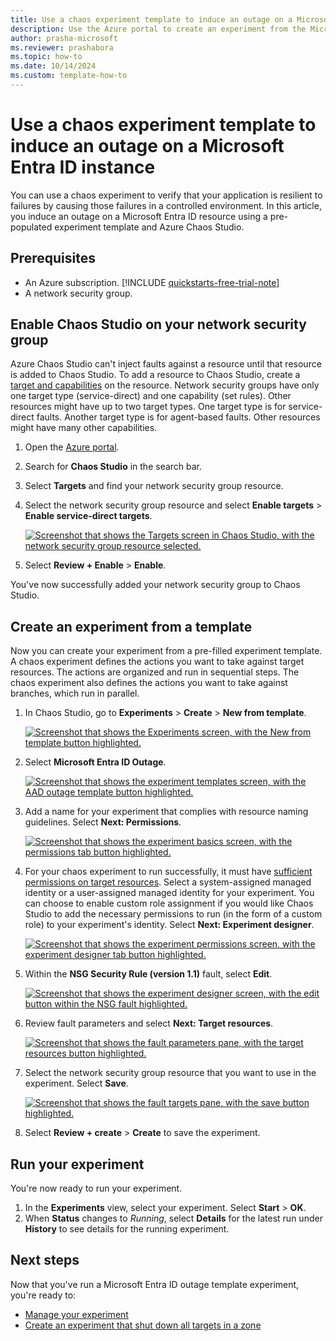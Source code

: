 ```yaml
---
title: Use a chaos experiment template to induce an outage on a Microsoft Entra ID instance
description: Use the Azure portal to create an experiment from the Microsoft Entra ID outage experiment template.
author: prasha-microsoft
ms.reviewer: prashabora
ms.topic: how-to
ms.date: 10/14/2024
ms.custom: template-how-to
---
```


# Use a chaos experiment template to induce an outage on a Microsoft Entra ID instance

You can use a chaos experiment to verify that your application is resilient to failures by causing those failures in a controlled environment. In this article, you induce an outage on a Microsoft Entra ID resource using a pre-populated experiment template and Azure Chaos Studio.

## Prerequisites

- An Azure subscription. [!INCLUDE [quickstarts-free-trial-note](~/reusable-content/ce-skilling/azure/includes/quickstarts-free-trial-note.md)]
- A network security group.

## Enable Chaos Studio on your network security group

Azure Chaos Studio can't inject faults against a resource until that resource is added to Chaos Studio. To add a resource to Chaos Studio, create a [target and capabilities](chaos-studio-targets-capabilities.md) on the resource. Network security groups have only one target type (service-direct) and one capability (set rules). Other resources might have up to two target types. One target type is for service-direct faults. Another target type is for agent-based faults. Other resources might have many other capabilities.

1. Open the [Azure portal](https://portal.azure.com).
1. Search for **Chaos Studio** in the search bar.
1. Select **Targets** and find your network security group resource.
1. Select the network security group resource and select **Enable targets** > **Enable service-direct targets**.

      [![Screenshot that shows the Targets screen in Chaos Studio, with the network security group resource selected.](images/tutorial-aad-outage-enable.png) ](images/tutorial-aad-outage-enable.png#lightbox)
1. Select **Review + Enable** > **Enable**.

You've now successfully added your network security group to Chaos Studio.

## Create an experiment from a template

Now you can create your experiment from a pre-filled experiment template. A chaos experiment defines the actions you want to take against target resources. The actions are organized and run in sequential steps. The chaos experiment also defines the actions you want to take against branches, which run in parallel.

1. In Chaos Studio, go to **Experiments** > **Create** > **New from template**.

   [![Screenshot that shows the Experiments screen, with the New from template button highlighted.](images/tutorial-aad-outage-create.png)](images/tutorial-aad-outage-create.png#lightbox)
1. Select **Microsoft Entra ID Outage**.

   [![Screenshot that shows the experiment templates screen, with the AAD outage template button highlighted.](images/tutorial-aad-outage-select.png)](images/tutorial-aad-outage-select.png#lightbox)
1. Add a name for your experiment that complies with resource naming guidelines. Select **Next: Permissions**.

   [![Screenshot that shows the experiment basics screen, with the permissions tab button highlighted.](images/tutorial-aad-outage-basics.png)](images/tutorial-aad-outage-basics.png#lightbox)
1. For your chaos experiment to run successfully, it must have [sufficient permissions on target resources](chaos-studio-permissions-security.md). Select a system-assigned managed identity or a user-assigned managed identity for your experiment. You can choose to enable custom role assignment if you would like Chaos Studio to add the necessary permissions to run (in the form of a custom role) to your experiment's identity. Select **Next: Experiment designer**.

   [![Screenshot that shows the experiment permissions screen, with the experiment designer tab button highlighted.](images/tutorial-aad-outage-permissions.png)](images/tutorial-aad-outage-permissions.png#lightbox)
1. Within the **NSG Security Rule (version 1.1)** fault, select **Edit**.

   [![Screenshot that shows the experiment designer screen, with the edit button within the NSG fault highlighted.](images/tutorial-aad-outage-edit-fault.png)](images/tutorial-aad-outage-edit-fault.png#lightbox)
1. Review fault parameters and select **Next: Target resources**.

   [![Screenshot that shows the fault parameters pane, with the target resources button highlighted.](images/tutorial-aad-outage-fault-params.png)](images/tutorial-aad-outage-fault-params.png#lightbox)
1. Select the network security group resource that you want to use in the experiment. Select **Save**.

   [![Screenshot that shows the fault targets pane, with the save button highlighted.](images/tutorial-aad-outage-targets.png)](images/tutorial-aad-outage-targets.png#lightbox)
1. Select **Review + create** > **Create** to save the experiment.

## Run your experiment
You're now ready to run your experiment.

1. In the **Experiments** view, select your experiment. Select **Start** > **OK**.
1. When **Status** changes to *Running*, select **Details** for the latest run under **History** to see details for the running experiment.

## Next steps
Now that you've run a Microsoft Entra ID outage template experiment, you're ready to:
- [Manage your experiment](chaos-studio-run-experiment.md)
- [Create an experiment that shut down all targets in a zone](chaos-studio-tutorial-dynamic-target-portal.md)
